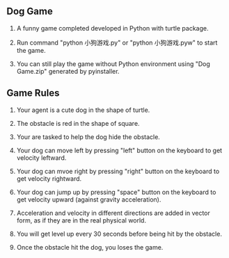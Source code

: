 ## Dog Game

1. A funny game completed developed in Python with turtle package.

2. Run command "python 小狗游戏.py" or "python 小狗游戏.pyw" to start the game.

3. You can still play the game without Python environment using "Dog Game.zip" generated by pyinstaller.


## Game Rules

1. Your agent is a cute dog in the shape of turtle.

2. The obstacle is red in the shape of square.

3. Your are tasked to help the dog hide the obstacle.

4. Your dog can move left by pressing "left" button on the keyboard to get velocity leftward.

5. Your dog can mvoe right by pressing "right" button on the keyboard to get velocity rightward.

6. Your dog can jump up by pressing "space" button on the keyboard to get velocity upward (against gravity acceleration).

7. Acceleration and velocity in different directions are added in vector form, as if they are in the real physical world.

8. You will get level up every 30 seconds before being hit by the obstacle.

9. Once the obstacle hit the dog, you loses the game.
